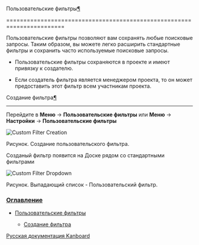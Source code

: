 Пользовательские фильтры[¶](#custom-filters "Ссылка на этот заголовок")

=======================================================================



Пользовательские фильтры позволяют вам сохранять любые поисковые запросы. Таким образом, вы можете легко расширить стандартные фильтры и сохранить часто используемые поисковые запросы.



-   Пользовательские фильтры сохраняются в проекте и имеют привязку к создателю.



-   Если создатель фильтра является менеджером проекта, то он может предоставить этот фильтр всем участникам проекта.



Создание фильтра[¶](#filter-creation "Ссылка на этот заголовок")

----------------------------------------------------------------



Перейдите в **Меню** -\> **Пользовательские фильтры** или **Меню** -\> **Настройки** -\> **Пользовательские фильтры**



![Custom Filter Creation](https://kanboard.net/screenshots/documentation/custom-filter-creation.png)



Рисунок. Создание пользовательского фильтра.



Созданый фильтр появится на Доске рядом со стандартными фильтрами



![Custom Filter Dropdown](https://kanboard.net/screenshots/documentation/custom-filter-dropdown.png)



Рисунок. Выпадающий список - Пользовательский фильтр.



### [Оглавление](index.markdown)



-   [Пользовательские фильтры](#)

    -   [Создание фильтра](#filter-creation)



 



 



 



 



 



 



[Русская документация Kanboard](http://kanboard.ru/doc/)

